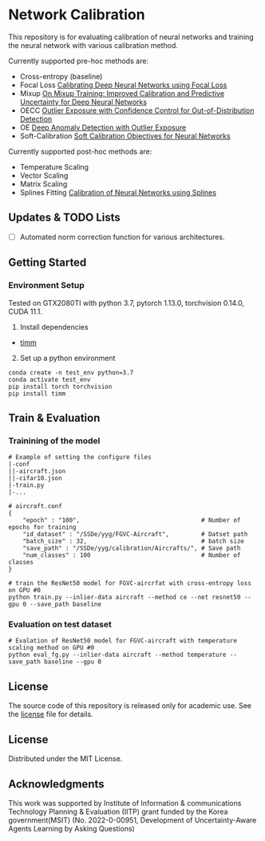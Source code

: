 # Network Calibration
This repository is for evaluating calibration of neural networks and training the neural network with various calibration method.

Currently supported pre-hoc methods are:
- Cross-entropy (baseline)
- Focal Loss [Calibrating Deep Neural Networks using Focal Loss](https://proceedings.neurips.cc/paper/2020/file/aeb7b30ef1d024a76f21a1d40e30c302-Paper.pdf)
- Mixup [On Mixup Training: Improved Calibration and Predictive Uncertainty for Deep Neural Networks](https://arxiv.org/abs/1905.11001)
- OECC [Outlier Exposure with Confidence Control for Out-of-Distribution Detection](https://arxiv.org/abs/1906.03509)
- OE [Deep Anomaly Detection with Outlier Exposure](https://arxiv.org/abs/1812.04606)
- Soft-Calibration [Soft Calibration Objectives for Neural Networks](https://arxiv.org/abs/2108.00106)

Currently supported post-hoc methods are:
- Temperature Scaling
- Vector Scaling
- Matrix Scaling
- Splines Fitting [Calibration of Neural Networks using Splines](https://arxiv.org/abs/2006.12800)

## Updates & TODO Lists
- [ ] Automated norm correction function for various architectures.

## Getting Started

### Environment Setup

Tested on GTX2080TI with python 3.7, pytorch 1.13.0, torchvision 0.14.0, CUDA 11.1.

1. Install dependencies
- [timm](https://timm.fast.ai/)

2. Set up a python environment
```
conda create -n test_env python=3.7
conda activate test_env
pip install torch torchvision
pip install timm
```

## Train & Evaluation

### Trainining of the model
```
# Example of setting the configure files
|-conf
||-aircraft.json
||-cifar10.json
|-train.py
|-...

# aircraft.conf
{
    "epoch" : "100",                                  # Number of epochs for training
    "id_dataset" : "/SSDe/yyg/FGVC-Aircraft",         # Datset path
    "batch_size" : 32,                                # batch size
    "save_path" : "/SSDe/yyg/calibration/Aircrafts/", # Save path
    "num_classes" : 100                               # Number of classes
}
```

```
# train the ResNet50 model for FGVC-aircrfat with cross-entropy loss on GPU #0
python train.py --inlier-data aircraft --method ce --net resnet50 --gpu 0 --save_path baseline
```

### Evaluation on test dataset
```
# Evalation of ResNet50 model for FGVC-aircraft with temperature scaling method on GPU #0
python eval_fg.py --inlier-data aircraft --method temperature --save_path baseline --gpu 0
```

## License

The source code of this repository is released only for academic use. See the [license](./LICENSE.md) file for details.


## License
Distributed under the MIT License.

## Acknowledgments
This work was supported by Institute of Information & communications Technology Planning & Evaluation (IITP) grant funded by the Korea government(MSIT) (No. 2022-0-00951, Development of Uncertainty-Aware Agents Learning by Asking Questions)
